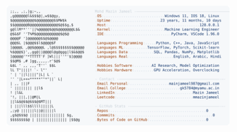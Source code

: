 <picture>
  <source srcset="https://raw.githubusercontent.com/mmazinjameel/mmazinjameel/main/dark_mode.svg?v=1760497129" media="(prefers-color-scheme: dark)">
  <img src="https://raw.githubusercontent.com/mmazinjameel/mmazinjameel/main/light_mode.svg?v=1760497129">
</picture>
